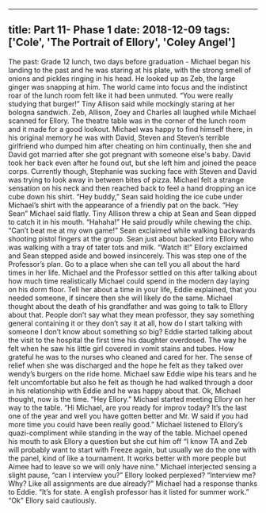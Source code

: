 
---
title: Part 11- Phase 1
date: 2018-12-09
tags: ['Cole', 'The Portrait of Ellory', 'Coley Angel']
---

The past: Grade 12 lunch, two days before graduation - Michael began his landing to the past and he was staring at his plate, with the strong smell of onions and pickles ringing in his head. He looked up as Zeb, the large ginger was snapping at him. The world came into focus and the indistinct roar of the lunch room felt like it had been unmuted. “You were really studying that burger!” Tiny Allison said while mockingly staring at her bologna sandwich. Zeb, Allison, Zoey and Charles all laughed while Michael scanned for Ellory. The theatre table was in the corner of the lunch room and it made for a good lookout. Michael was happy to find himself there, in his original memory he was with David, Steven and Steven’s terrible girlfriend who dumped him after cheating on him continually, then she and David got married after she got pregnant with someone else's baby. David took her back even after he found out, but she left him and joined the peace corps. Currently though, Stephanie was sucking face with Steven and David was trying to look away in between bites of pizza. Michael felt a strange sensation on his neck and then reached back to feel a hand dropping an ice cube down his shirt. “Hey buddy,” Sean said holding the ice cube under Michael’s shirt with the appearance of a friendly pat on the back. “Hey Sean” Michael said flatly. Tiny Allison threw a chip at Sean and Sean dipped to catch it in his mouth. “Hahaha!” He said proudly while chewing the chip. “Can’t beat me at my own game!” Sean exclaimed while walking backwards shooting pistol fingers at the group. Sean just about backed into Ellory who was walking with a tray of tater tots and milk. “Watch it!” Ellory exclaimed and Sean stepped aside and bowed insincerely. This was step one of the Professor’s plan. Go to a place when she can tell you all about the hard times in her life. Michael and the Professor settled on this after talking about how much time realistically Michael could spend in the modern day laying on his dorm floor. Tell her about a time in your life, Eddie explained, that you needed someone, if sincere then she will likely do the same. Michael thought about the death of his grandfather and was going to talk to Ellory about that. People don’t say what they mean professor, they say something general containing it or they don’t say it at all, how do I start talking with someone I don’t know about something so big? Eddie started talking about the visit to the hospital the first time his daughter overdosed. The way he felt when he saw his little girl covered in vomit stains and tubes. How grateful he was to the nurses who cleaned and cared for her. The sense of relief when she was discharged and the hope he felt as they talked over wendy’s burgers on the ride home. Michael saw Eddie wipe his tears and he felt uncomfortable but also he felt as though he had walked through a door in his relationship with Eddie and he was happy about that. Ok, Michael thought, now is the time. “Hey Ellory.” Michael started meeting Ellory on her way to the table. “Hi Michael, are you ready for improv today? It’s the last one of the year and well you have gotten better and Mr. W said if you had more time you could have been really good.” Michael listened to Ellory’s quazi-compliment while standing in the way of the table. Michael opened his mouth to ask Ellory a question but she cut him off “I know TA and Zeb will probably want to start with Freeze again, but usually we do the one with the panel, kind of like a tournament. It works better with more people but Aimee had to leave so we will only have nine.” Michael interjected sensing a slight pause, “can I interview you?” Ellory looked perplexed? “Interview me? Why? Like all assignments are due already?” Michael had a response thanks to Eddie. “It’s for state. A english professor has it listed for summer work.” “Ok” Ellory said cautiously.
